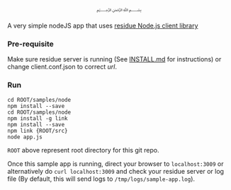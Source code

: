 <p align="center">
  ﷽
</p>

A very simple nodeJS app that uses [residue Node.js client library](https://www.npmjs.com/package/residue)

### Pre-requisite
Make sure residue server is running (See [INSTALL.md](https://github.com/muflihun/residue/tree/master/docs/INSTALL.md) for instructions) or change client.conf.json to correct _url_.

### Run
```
cd ROOT/samples/node
npm install --save
cd ROOT/samples/node
npm install -g link
npm install --save
npm link {ROOT/src}
node app.js
```

`ROOT` above represent root directory for this git repo.

Once this sample app is running, direct your browser to `localhost:3009` or alternatively do `curl localhost:3009` and check your residue server or log file (By default, this will send logs to `/tmp/logs/sample-app.log`).

